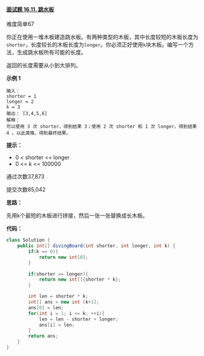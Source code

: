 #### [面试题 16.11. 跳水板](https://leetcode-cn.com/problems/diving-board-lcci/)

难度简单67

你正在使用一堆木板建造跳水板。有两种类型的木板，其中长度较短的木板长度为`shorter`，长度较长的木板长度为`longer`。你必须正好使用`k`块木板。编写一个方法，生成跳水板所有可能的长度。

返回的长度需要从小到大排列。

**示例 1**

```
输入：
shorter = 1
longer = 2
k = 3
输出： [3,4,5,6]
解释：
可以使用 3 次 shorter，得到结果 3；使用 2 次 shorter 和 1 次 longer，得到结果 4 。以此类推，得到最终结果。
```

**提示：**

- 0 < shorter <= longer
- 0 <= k <= 100000

通过次数37,873

提交次数85,042



**思路：**

先用k个最短的木板进行拼接，然后一张一张替换成长木板。

**代码：**

```java
class Solution {
    public int[] divingBoard(int shorter, int longer, int k) {
        if(k == 0){
            return new int[0];
        }

        if(shorter == longer){
            return new int[]{shorter * k};
        }

        int len = shorter * k;
        int[] ans = new int [k+1];
        ans[0] = len;
        for(int i = 1; i <= k; ++i){
            len = len - shorter + longer;
            ans[i] = len;
        }
        return ans;
    }
}
```

